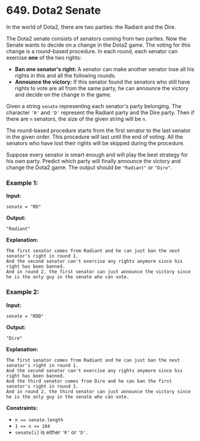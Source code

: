 # 649. Dota2 Senate

In the world of Dota2, there are two parties: the Radiant and the Dire.

The Dota2 senate consists of senators coming from two parties. Now the Senate wants to decide on a change in the Dota2 game. The voting for this change is a round-based procedure. In each round, each senator can exercise **one** of the two rights:

*   **Ban one senator's right:** A senator can make another senator lose all his rights in this and all the following rounds.
*   **Announce the victory:** If this senator found the senators who still have rights to vote are all from the same party, he can announce the victory and decide on the change in the game.

Given a string `senate` representing each senator's party belonging. The character `'R'` and `'D'` represent the Radiant party and the Dire party. Then if there are `n` senators, the size of the given string will be `n`.

The round-based procedure starts from the first senator to the last senator in the given order. This procedure will last until the end of voting. All the senators who have lost their rights will be skipped during the procedure.

Suppose every senator is smart enough and will play the best strategy for his own party. Predict which party will finally announce the victory and change the Dota2 game. The output should be `"Radiant"` or `"Dire"`.

### **Example 1:**

**Input:** 

    senate = "RD"
**Output:** 

    "Radiant"
**Explanation:** 

    The first senator comes from Radiant and he can just ban the next senator's right in round 1. 
    And the second senator can't exercise any rights anymore since his right has been banned. 
    And in round 2, the first senator can just announce the victory since he is the only guy in the senate who can vote.

### **Example 2:**

**Input:** 

    senate = "RDD"
**Output:** 

    "Dire"
**Explanation:** 

    The first senator comes from Radiant and he can just ban the next senator's right in round 1. 
    And the second senator can't exercise any rights anymore since his right has been banned. 
    And the third senator comes from Dire and he can ban the first senator's right in round 1. 
    And in round 2, the third senator can just announce the victory since he is the only guy in the senate who can vote.

**Constraints:**

*   `n == senate.length`
*   `1 <= n <= 104`
*   `senate[i]` is either `'R'` or `'D'`.